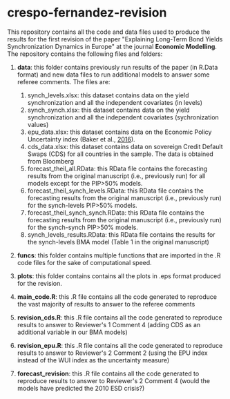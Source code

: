 # crespo-fernandez-revision

This repository contains all the code and data files used to produce the results for the first revision of the paper "Explaining Long-Term Bond Yields Synchronization Dynamics in Europe" at the journal **Economic Modelling**. The repository contains the following files and folders: 

1. **data**: this folder contains previously run results of the paper (in R.Data format) and new data files to run additional models to answer some referee comments. The files are: 

    1. synch_levels.xlsx: this dataset contains data on the yield synchronization and all the independent covariates (in levels)
    2. synch_synch.xlsx: this dataset contains data on the yield synchronization and all the independent covariates (sychronization values)
    3. epu_data.xlsx: this dataset contains data on the Economic Policy Uncertainty index (Baker et al.,               [2016](https://doi.org/10.1093/qje/qjw024)).
    4. cds_data.xlsx: this dataset contains data on sovereign Credit Default Swaps (CDS) for all countries in the sample. The data is obtained from Bloomberg
    5. forecast_theil_all.RData: this RData file contains the forecasting results from the original manuscript (i.e., previously run) for all models except for the PIP>50% models. 
    6. forecast_theil_synch_levels.RData: this RData file contains the forecasting results from the original manuscript (i.e., previously run) for the synch-levels PIP>50% models. 
    7. forecast_theil_synch_synch.RData: this RData file contains the forecasting results from the original manuscript (i.e., previously run) for the synch-synch PIP>50% models. 
    8. synch_levels_results.RData: this RData file contains the results for the synch-levels BMA model (Table 1 in the original manuscript)
    
2. **funcs**: this folder contains multiple functions that are imported in the .R code files for the sake of computational speed.

3. **plots**: this folder contains contains all the plots in .eps format produced for the revision.

4. **main_code.R**: this .R file contains all the code generated to reproduce the vast majority of results to answer to the referee comments 

5. **revision_cds.R**: this .R file contains all the code generated to reproduce results to answer to Reviewer's 1 Comment 4 (adding CDS as an additional variable in our BMA models)

6. **revision_epu.R**: this .R file contains all the code generated to reproduce results to answer to Reviewer's 2 Comment 2 (using the EPU index instead of the WUI index as the uncertainty measure)

7. **forecast_revision**: this .R file contains all the code generated to reproduce results to answer to Reviewer's 2 Comment 4 (would the models have predicted the 2010 ESD crisis?)
